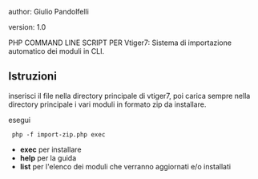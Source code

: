  author: Giulio Pandolfelli

 version: 1.0
 
 PHP COMMAND LINE SCRIPT PER Vtiger7:
 Sistema di importazione automatico dei moduli in CLI.
  
Istruzioni
----------
 inserisci il file nella directory principale di vtiger7, 
 poi carica sempre nella directory principale i vari moduli in formato zip da installare.
 
 esegui
 ```
  php -f import-zip.php exec
 ```
- **exec** per installare
- **help** per la guida
- **list** per l'elenco dei moduli che verranno aggiornati e/o installati
